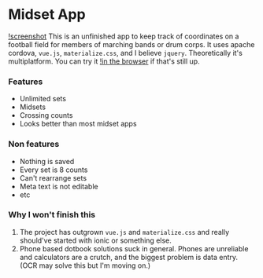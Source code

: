 # Midset App
[!screenshot](screenshot.png)
This is an unfinished app to keep track of coordinates on a football field for members of marching bands or drum corps. It uses apache cordova, `vue.js`, `materialize.css`, and I believe `jquery`. Theoretically it's multiplatform. You can try it [!in the browser](https://people.ucsc.edu/~spjpeter/midset) if that's still up.
### Features
 - Unlimited sets
 - Midsets
 - Crossing counts
 - Looks better than most midset apps
### Non features
 - Nothing is saved
 - Every set is 8 counts
 - Can't rearrange sets
 - Meta text is not editable
 - etc
### Why I won't finish this
 1. The project has outgrown `vue.js` and `materialize.css` and really should've started with ionic or something else.
 2. Phone based dotbook solutions suck in general. Phones are unreliable and calculators are a crutch, and the biggest problem is data entry. (OCR may solve this but I'm moving on.)
